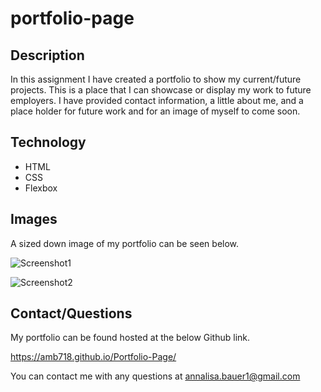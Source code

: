 # portfolio-page

## Description

In this assignment I have created a portfolio to show my current/future projects. This is a place that I can showcase or display my work to future employers. I have provided contact information, a little about me, and a place holder for future work and for an image of myself to come soon. 

## Technology 

- HTML
- CSS
- Flexbox 

## Images

A sized down image of my portfolio can be seen below.

![Screenshot1](https://user-images.githubusercontent.com/87721575/130708714-12f84e4e-4bc6-4f74-9df0-247d2ec806e9.JPG)

![Screenshot2](https://user-images.githubusercontent.com/87721575/130708725-8f17fec8-4869-4931-9d69-841e0138b13c.JPG)

## Contact/Questions

My portfolio can be found hosted at the below Github link. 

https://amb718.github.io/Portfolio-Page/ 

You can contact me with any questions at annalisa.bauer1@gmail.com
